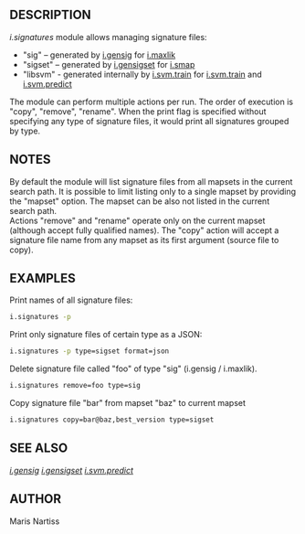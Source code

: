 ## DESCRIPTION

*i.signatures* module allows managing signature files:

- "sig" – generated by [i.gensig](i.gensig.md) for
  [i.maxlik](i.maxlik.md)
- "sigset" – generated by [i.gensigset](i.gensigset.md) for
  [i.smap](i.smap.md)
- "libsvm" - generated internally by [i.svm.train](i.svm.train.md) for
  [i.svm.train](i.svm.train.md) and [i.svm.predict](i.svm.predict.md)

The module can perform multiple actions per run. The order of execution
is "copy", "remove", "rename". When the print flag is specified without
specifying any type of signature files, it would print all signatures
grouped by type.

## NOTES

By default the module will list signature files from all mapsets in the
current search path. It is possible to limit listing only to a single
mapset by providing the "mapset" option. The mapset can be also not
listed in the current search path.  
Actions "remove" and "rename" operate only on the current mapset
(although accept fully qualified names). The "copy" action will accept a
signature file name from any mapset as its first argument (source file
to copy).

## EXAMPLES

Print names of all signature files:

```sh
i.signatures -p
```

Print only signature files of certain type as a JSON:

```sh
i.signatures -p type=sigset format=json
```

Delete signature file called "foo" of type "sig" (i.gensig / i.maxlik).

```sh
i.signatures remove=foo type=sig
```

Copy signature file "bar" from mapset "baz" to current mapset

```sh
i.signatures copy=bar@baz,best_version type=sigset
```

## SEE ALSO

*[i.gensig](i.gensig.md) [i.gensigset](i.gensigset.md) [i.svm.predict](i.svm.predict.md)*

## AUTHOR

Maris Nartiss
